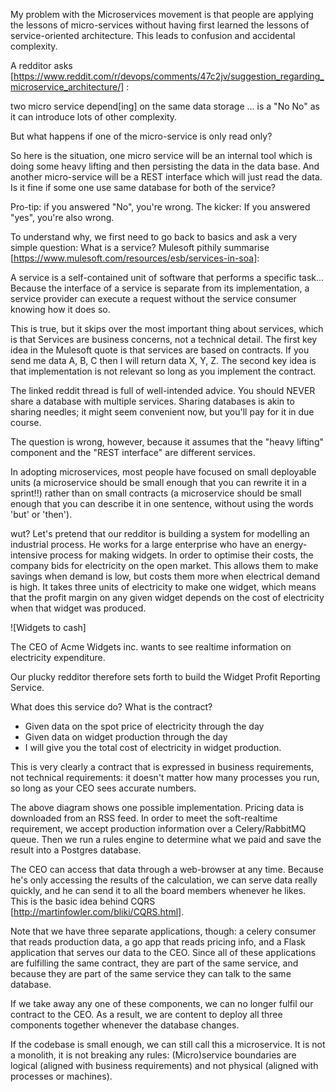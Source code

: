 My problem with the Microservices movement is that people are applying the
lessons of micro-services without having first learned the lessons of
service-oriented architecture. This leads to confusion and accidental
complexity.

A redditor asks
[https://www.reddit.com/r/devops/comments/47c2jv/suggestion_regarding_microservice_architecture/]
:

two micro service depend[ing] on the same data storage ... is a "No No" as it
can introduce lots of other complexity.

But what happens if one of the micro-service is only read only?

So here is the situation, one micro service will be an internal tool which is
doing some heavy lifting and then persisting the data in the data base. And
another micro-service will be a REST interface which will just read the data. Is
it fine if some one use same database for both of the service?

Pro-tip: if you answered "No", you're wrong. The kicker: If you answered "yes",
you're also wrong.

To understand why, we first need to go back to basics and ask a very simple
question: What is a service? Mulesoft pithily summarise
[https://www.mulesoft.com/resources/esb/services-in-soa]:

A service is a self-contained unit of software that performs a specific task...
Because the interface of a service is separate from its implementation, a
service provider can execute a request without the service consumer knowing how
it does so.

This is true, but it skips over the most important thing about services, which
is that Services are business concerns, not a technical detail. The first key
idea in the Mulesoft quote is that services are based on contracts. If you send
me data A, B, C then I will return data X, Y, Z. The second key idea is that
implementation is not relevant  so long as you implement the contract.

The linked reddit thread is full of well-intended advice. You should NEVER share
a database with multiple services. Sharing databases is akin to sharing needles;
it might seem convenient now, but you'll pay for it in due course.

The question is wrong, however, because it assumes that the "heavy lifting"
component and the "REST interface" are different services.

In adopting microservices, most people have focused on small deployable units (a
microservice should be small enough that you can rewrite it in a sprint!!)
rather than on small contracts (a microservice should be small enough that you
can describe it in one sentence, without using the words 'but' or 'then').

wut?
Let's pretend that our redditor is building a system for modelling an industrial
process. He works for a large enterprise who have an energy-intensive process
for making widgets. In order to optimise their costs, the company bids for
electricity on the open market. This allows them to make savings when demand is
low, but costs them more when electrical demand is high. It takes three units of
electricity to make one widget, which means that the profit margin on any given
widget depends on the cost of electricity when that widget was produced.

![Widgets to cash]

The CEO of Acme Widgets inc. wants to see realtime information on electricity
expenditure.

Our plucky redditor therefore sets forth to build the Widget Profit Reporting
Service.

What does this service do? What is the contract?

 * Given data on the spot price of electricity through the day
 * Given data on widget production through the day
 * I will give you the total cost of electricity in widget production.

This is very clearly a contract  that is expressed in business requirements, not
technical requirements: it doesn't matter how many processes you run, so long as
your CEO sees accurate numbers.



The above diagram shows one possible implementation. Pricing data is downloaded
from an RSS feed. In order to meet the soft-realtime requirement, we accept
production information over a Celery/RabbitMQ queue. Then we run a rules engine
to determine what we paid and save the result into a Postgres database.

The CEO can access that data through a web-browser at any time. Because he's
only accessing the results  of the calculation, we can serve data really
quickly, and he can send it to all the board members whenever he likes. This is
the basic idea behind CQRS [http://martinfowler.com/bliki/CQRS.html].

Note that we have three separate applications, though: a celery consumer that
reads production data, a go app that reads pricing info, and a Flask application
that serves our data to the CEO. Since all of these applications are fulfilling
the same contract, they are part of the same service, and because they are part
of the same service they can talk to the same database.

If we take away any one of these components, we can no longer fulfil our
contract to the CEO. As a result, we are content to deploy all three components
together whenever the database changes.

If the codebase is small enough, we can still call this a microservice. It is
not a monolith, it is not breaking any rules: (Micro)service boundaries are
logical (aligned with business requirements) and not physical (aligned with
processes or machines).